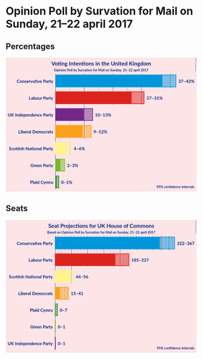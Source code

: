 # Opinion Poll by Survation for Mail on Sunday, 21–22 april 2017

## Percentages

![Graph with percentages not yet produced](2017-04-22-Survation.png "Percentages")

## Seats

![Graph with seats not yet produced](2017-04-22-Survation-seats.png "Seats")

